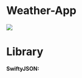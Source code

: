 # Weather-App
<img src="https://thumbs.gfycat.com/NeedyHeartyIberianchiffchaff-size_restricted.gif"/>

# Library 

**SwiftyJSON:**
